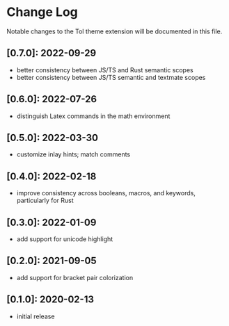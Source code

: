 # Change Log

Notable changes to the Tol theme extension will be documented in this file.

## **[0.7.0]:** 2022-09-29

- better consistency between JS/TS and Rust semantic scopes
- better consistency between JS/TS semantic and textmate scopes

## **[0.6.0]:** 2022-07-26

- distinguish Latex commands in the math environment

## **[0.5.0]:** 2022-03-30

- customize inlay hints; match comments

## **[0.4.0]:** 2022-02-18

- improve consistency across booleans, macros, and keywords, particularly for Rust

## **[0.3.0]:** 2022-01-09

- add support for unicode highlight

## **[0.2.0]:** 2021-09-05

- add support for bracket pair colorization

## **[0.1.0]:** 2020-02-13

- initial release
